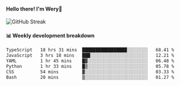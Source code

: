 #### Hello there! I'm Wery👋


![GitHub Streak](https://github-readme-streak-stats.herokuapp.com/?user=weryzebra-yue&theme=swift&hide_border=false&include_all_commits=true)



#### 📊 Weekly development breakdown
<!--START_SECTION:waka-->

```txt
TypeScript   18 hrs 31 mins  █████████████████░░░░░░░░   68.41 %
JavaScript   3 hrs 18 mins   ███░░░░░░░░░░░░░░░░░░░░░░   12.21 %
YAML         1 hr 45 mins    █▓░░░░░░░░░░░░░░░░░░░░░░░   06.48 %
Python       1 hr 33 mins    █▒░░░░░░░░░░░░░░░░░░░░░░░   05.78 %
CSS          54 mins         ▓░░░░░░░░░░░░░░░░░░░░░░░░   03.33 %
Bash         20 mins         ▒░░░░░░░░░░░░░░░░░░░░░░░░   01.27 %
```

<!--END_SECTION:waka-->
